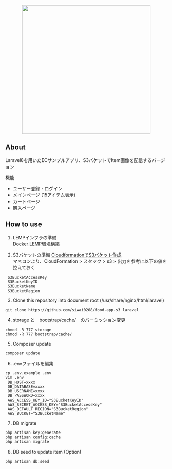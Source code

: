 <p align="center"><a href="https://laravel.com" target="_blank"><img src="https://raw.githubusercontent.com/laravel/art/master/logo-lockup/5%20SVG/2%20CMYK/1%20Full%20Color/laravel-logolockup-cmyk-red.svg" width="400"></a></p>

## About

Laravel8を用いたECサンプルアプリ、S3バケットでItem画像を配信するバージョン

機能
- ユーザー登録・ログイン
- メインページ (15アイテム表示)
- カートページ
- 購入ページ

## How to use

1. LEMPインフラの準備
 <br>[Docker LEMP環境構築](https://github.com/siwai0208/docker-template)

2. S3バケットの準備
 [CloudformationでS3バケット作成](https://github.com/siwai0208/cloudformation/tree/main/s3)<br>
 マネコンより、CloudFormation > スタック > s3 > 出力を参考に以下の値を控えておく<br>
```
 S3BucketAccessKey
 S3BucketKeyID
 S3BucketName
 S3BucketRegion
```

3. Clone this repository into document root (/usr/share/nginx/html/laravel)
```
git clone https://github.com/siwai0208/food-app-s3 laravel
```

4. storage と　bootstrap/cache/　のパーミッション変更
```
chmod -R 777 storage
chmod -R 777 bootstrap/cache/
```

5. Composer update
```
composer update
```

6. .envファイルを編集
```
cp .env.example .env
vim .env
 DB_HOST=xxxx
 DB_DATABASE=xxxx
 DB_USERNAME=xxxx
 DB_PASSWORD=xxxx
 AWS_ACCESS_KEY_ID="S3BucketKeyID"
 AWS_SECRET_ACCESS_KEY="S3BucketAccessKey"
 AWS_DEFAULT_REGION="S3BucketRegion"
 AWS_BUCKET="S3BucketName"
```

7. DB migrate
```
php artisan key:generate
php artisan config:cache
php artisan migrate
```

8. DB seed to update item (Option)　
```
php artisan db:seed
```
